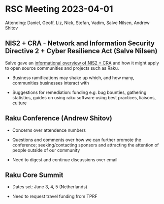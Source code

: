 # RSC Meeting 2023-04-01

Attending: Daniel, Geoff, Liz, Nick, Stefan, Vadim, Salve Nilsen, Andrew Shitov


## NIS2 + CRA - Network and Information Security Directive 2 + Cyber Resilience Act (Salve Nilsen)

Salve gave an [informational overview of NIS2 + CRA](nis2-cra-intro.pdf) and how it might apply to open source communities and projects such as Raku.

* Business ramifications may shake up which, and how many, communities businesses interact with

* Suggestions for remediation: funding e.g. bug bounties, gathering statistics, guides on using raku software using best practices, liaisons, culture


## Raku Conference (Andrew Shitov)

* Concerns over attendence numbers

* Questions and comments over how we can further promote the conference; seeking/contacting sponsors and attracting the attention of people outside of our community

* Need to digest and continue discussions over email


## Raku Core Summit

* Dates set: June 3, 4, 5 (Netherlands)

* Need to request travel funding from TPRF
